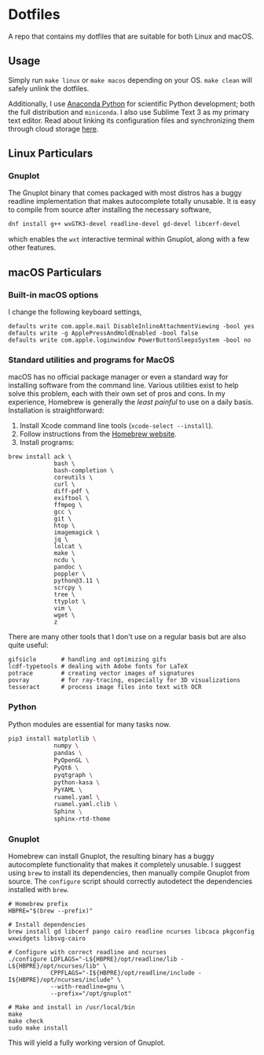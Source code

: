 # Dotfiles

A repo that contains my dotfiles that are suitable for both Linux and macOS.


## Usage

Simply run `make linux` or `make macos` depending on your OS. `make clean` will
safely unlink the dotfiles.

Additionally, I use [Anaconda Python](https://www.anaconda.org) for scientific
Python development; both the full distribution and `miniconda`. I also use
Sublime Text 3 as my primary text editor. Read about linking its configuration
files and synchronizing them through cloud storage
[here](https://packagecontrol.io/docs/syncing#dropbox-osx).


## Linux Particulars

### Gnuplot

The Gnuplot binary that comes packaged with most distros has a buggy readline
implementation that makes autocomplete totally unusable. It is easy to compile
from source after installing the necessary software,

```sh
dnf install g++ wxGTK3-devel readline-devel gd-devel libcerf-devel
```

which enables the `wxt` interactive terminal within Gnuplot, along with a few
other features.


## macOS Particulars


### Built-in macOS options

I change the following keyboard settings,

```
defaults write com.apple.mail DisableInlineAttachmentViewing -bool yes
defaults write -g ApplePressAndHoldEnabled -bool false
defaults write com.apple.loginwindow PowerButtonSleepsSystem -bool no
```


### Standard utilities and programs for MacOS

macOS has no official package manager or even a standard way for installing
software from the command line. Various utilities exist to help solve this
problem, each with their own set of pros and cons. In my experience, Homebrew
is generally the *least painful* to use on a daily basis. Installation is
straightforward:

1. Install Xcode command line tools (`xcode-select --install`).
2. Follow instructions from the [Homebrew website](https://brew.sh).
3. Install programs:

```
brew install ack \
             bash \
             bash-completion \
             coreutils \
             curl \
             diff-pdf \
             exiftool \
             ffmpeg \
             gcc \
             git \
             htop \
             imagemagick \
             jq \
             lolcat \
             make \
             ncdu \
             pandoc \
             poppler \
             python@3.11 \
             scrcpy \
             tree \
             ttyplot \
             vim \
             wget \
             z
```

There are many other tools that I don't use on a regular basis but are also quite useful:

```
gifsicle       # handling and optimizing gifs
lcdf-typetools # dealing with Adobe fonts for LaTeX
potrace        # creating vector images of signatures
povray         # for ray-tracing, especially for 3D visualizations
tesseract      # process image files into text with OCR
```


### Python

Python modules are essential for many tasks now.

```sh
pip3 install matplotlib \
             numpy \
             pandas \
             PyOpenGL \
             PyQt6 \
             pyqtgraph \
             python-kasa \
             PyYAML \
             ruamel.yaml \
             ruamel.yaml.clib \
             Sphinx \
             sphinx-rtd-theme
```


### Gnuplot

Homebrew can install Gnuplot, the resulting binary has a buggy autocomplete
functionality that makes it completely unusable. I suggest using `brew` to
install its dependencies, then manually compile Gnuplot from source. The
`configure` script should correctly autodetect the dependencies installed with
`brew`.

```
# Homebrew prefix
HBPRE="$(brew --prefix)"

# Install dependencies
brew install gd libcerf pango cairo readline ncurses libcaca pkgconfig wxwidgets libsvg-cairo

# Configure with correct readline and ncurses
./configure LDFLAGS="-L${HBPRE}/opt/readline/lib -L${HBPRE}/opt/ncurses/lib" \
            CPPFLAGS="-I${HBPRE}/opt/readline/include -I${HBPRE}/opt/ncurses/include" \
            --with-readline=gnu \
            --prefix="/opt/gnuplot"

# Make and install in /usr/local/bin
make
make check
sudo make install
```

This will yield a fully working version of Gnuplot.
